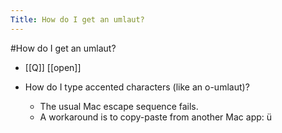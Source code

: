 ---Title: How do I get an umlaut?---#How do I get an umlaut?- [[Q]] [[open]]- How do I type accented characters (like an o-umlaut)?    - The usual Mac escape sequence fails.    - A workaround is to copy-paste from another Mac app: ü